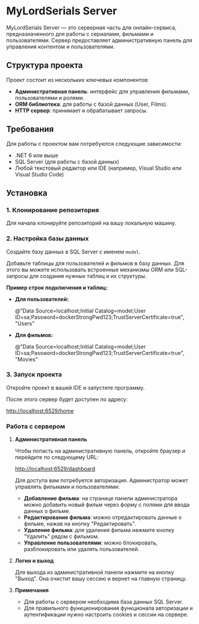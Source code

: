 # MyLordSerials Server

MyLordSerials Server — это серверная часть для онлайн-сервиса, предназначенного для работы с сериалами, фильмами и пользователями. Сервер предоставляет административную панель для управления контентом и пользователями.

## Структура проекта

Проект состоит из нескольких ключевых компонентов:

- **Административная панель**: интерфейс для управления фильмами, пользователями и ролями.
- **ORM библиотека**: для работы с базой данных (User, Films).
- **HTTP сервер**: принимает и обрабатывает запросы.

## Требования

Для работы с проектом вам потребуются следующие зависимости:

- .NET 6 или выше
- SQL Server (для работы с базой данных)
- Любой текстовый редактор или IDE (например, Visual Studio или Visual Studio Code)

## Установка

### 1. Клонирование репозитория

Для начала клонируйте репозиторий на вашу локальную машину.

### 2. Настройка базы данных

Создайте базу данных в SQL Server с именем `model`.

Добавьте таблицы для пользователей и фильмов в базу данных. Для этого вы можете использовать встроенные механизмы ORM или SQL-запросы для создания нужных таблиц и их структуры.

**Пример строк подключения и таблиц:**

- **Для пользователей:**

  @"Data Source=localhost;Initial Catalog=model;User ID=sa;Password=dockerStrongPwd123;TrustServerCertificate=true", "Users"

- **Для фильмов:**

  @"Data Source=localhost;Initial Catalog=model;User ID=sa;Password=dockerStrongPwd123;TrustServerCertificate=true", "Movies"


### 3. Запуск проекта

Откройте проект в вашей IDE и запустите программу.

После этого сервер будет доступен по адресу:

[http://localhost:6529/home](http://localhost:6529/home)

### Работа с сервером

1. **Административная панель**

    Чтобы попасть на административную панель, откройте браузер и перейдите по следующему URL:

    [http://localhost:6529/dashboard](http://localhost:6529/dashboard)

    Для доступа вам потребуется авторизация. Администратор может управлять фильмами и пользователями:

    - **Добавление фильма**: на странице панели администратора можно добавить новый фильм через форму с полями для ввода данных о фильме.
    - **Редактирование фильма**: можно отредактировать данные о фильме, нажав на кнопку "Редактировать".
    - **Удаление фильма**: для удаления фильма нажмите кнопку "Удалить" рядом с фильмом.
    - **Управление пользователями**: можно блокировать, разблокировать или удалять пользователей.

2. **Логин и выход**

    Для выхода из административной панели нажмите на кнопку "Выход". Она очистит вашу сессию и вернет на главную страницу.

3. **Примечания**

    - Для работы с сервером необходима база данных SQL Server.
    - Для правильного функционирования функционала авторизации и аутентификации нужно настроить cookies и сессии на сервере.
